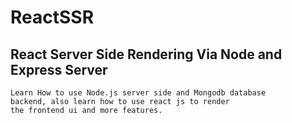 # ReactSSR

## React Server Side Rendering Via Node and Express Server
    Learn How to use Node.js server side and Mongodb database
    backend, also learn how to use react js to render
    the frontend ui and more features.

